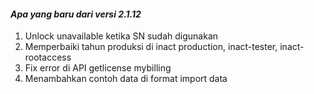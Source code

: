 #### _Apa yang baru dari versi 2.1.12_

1. Unlock unavailable ketika SN sudah digunakan
2. Memperbaiki tahun produksi di inact production, inact-tester, inact-rootaccess
3. Fix error di API getlicense mybilling
4. Menambahkan contoh data di format import data
